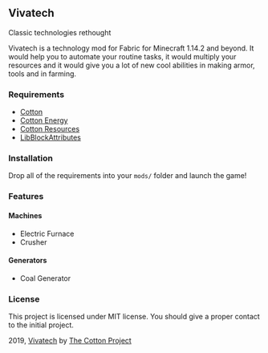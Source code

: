## Vivatech

Classic technologies rethought

Vivatech is a technology mod for Fabric for Minecraft 1.14.2 and beyond. It would help you
to automate your routine tasks, it would multiply your resources and it would give you a lot of new
cool abilities in making armor, tools and in farming.

### Requirements

* [Cotton](https://github.com/CottonMC/cotton)
* [Cotton Energy](https://github.com/CottonMC/cotton-energy)
* [Cotton Resources](https://github.com/CottonMC/cotton-resources)
* [LibBlockAttributes](https://github.com/AlexIIL/LibBlockAttributes)

### Installation

Drop all of the requirements into your `mods/` folder and launch the game!

### Features

#### Machines

* Electric Furnace
* Crusher

#### Generators

* Coal Generator

### License

This project is licensed under MIT license. You should give a proper contact to the initial project.

2019, [Vivatech](https://github.com/CottonMC/Vivatech) by [The Cotton Project](https://github.com/CottonMC)
